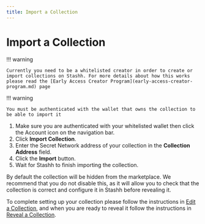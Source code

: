 ```yaml
---
title: Import a Collection
---
```


# Import a Collection

!!! warning

    Currently you need to be a whitelisted creator in order to create or import collections on Stashh. For more details about how this works please read the [Early Access Creator Program](early-access-creator-program.md) page

!!! warning

    You must be authenticated with the wallet that owns the collection to be able to import it

1. Make sure you are authenticated with your whitelisted wallet then click the Account icon on the navigation bar.
2. Click **Import Collection**.
3. Enter the Secret Network address of your collection in the **Collection Address** field.
4. Click the **Import** button.
5. Wait for Stashh to finish importing the collection.

By default the collection will be hidden from the marketplace. We recommend that you do not disable this, as it will allow you to check that the collection is correct and configure it in Stashh before revealing it.

To complete setting up your collection please follow the instructions in [Edit a Collection](./edit-collection.md), and when you are ready to reveal it follow the instructions in [Reveal a Collection](./reveal-collection.md).